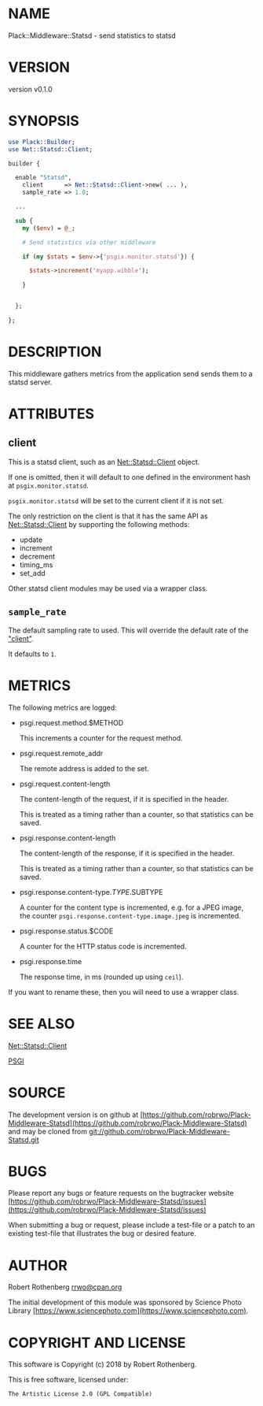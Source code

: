 # NAME

Plack::Middleware::Statsd - send statistics to statsd

# VERSION

version v0.1.0

# SYNOPSIS

```perl
use Plack::Builder;
use Net::Statsd::Client;

builder {

  enable "Statsd",
    client      => Net::Statsd::Client->new( ... ),
    sample_rate => 1.0;

  ...

  sub {
    my ($env) = @_;

    # Send statistics via other middleware

    if (my $stats = $env->{'psgix.monitor.statsd'}) {

      $stats->increment('myapp.wibble');

    }


  };

};
```

# DESCRIPTION

This middleware gathers metrics from the application send sends them
to a statsd server.

# ATTRIBUTES

## client

This is a statsd client, such as an [Net::Statsd::Client](https://metacpan.org/pod/Net::Statsd::Client) object.

If one is omitted, then it will default to one defined in the
environment hash at `psgix.monitor.statsd`.

`psgix.monitor.statsd` will be set to the current client if it is not
set.

The only restriction on the client is that it has the same API as
[Net::Statsd::Client](https://metacpan.org/pod/Net::Statsd::Client) by supporting the following methods:

- update
- increment
- decrement
- timing\_ms
- set\_add

Other statsd client modules may be used via a wrapper class.

## `sample_rate`

The default sampling rate to used. This will override the default rate
of the ["client"](#client).

It defaults to `1`.

# METRICS

The following metrics are logged:

- psgi.request.method.$METHOD

    This increments a counter for the request method.

- psgi.request.remote\_addr

    The remote address is added to the set.

- psgi.request.content-length

    The content-length of the request, if it is specified in the header.

    This is treated as a timing rather than a counter, so that statistics
    can be saved.

- psgi.response.content-length

    The content-length of the response, if it is specified in the header.

    This is treated as a timing rather than a counter, so that statistics
    can be saved.

- psgi.response.content-type.$TYPE.$SUBTYPE

    A counter for the content type is incremented, e.g. for a JPEG image,
    the counter `psgi.response.content-type.image.jpeg` is incremented.

- psgi.response.status.$CODE

    A counter for the HTTP status code is incremented.

- psgi.response.time

    The response time, in ms (rounded up using `ceil`).

If you want to rename these, then you will need to use a wrapper
class.

# SEE ALSO

[Net::Statsd::Client](https://metacpan.org/pod/Net::Statsd::Client)

[PSGI](https://metacpan.org/pod/PSGI)

# SOURCE

The development version is on github at [https://github.com/robrwo/Plack-Middleware-Statsd](https://github.com/robrwo/Plack-Middleware-Statsd)
and may be cloned from [git://github.com/robrwo/Plack-Middleware-Statsd.git](git://github.com/robrwo/Plack-Middleware-Statsd.git)

# BUGS

Please report any bugs or feature requests on the bugtracker website
[https://github.com/robrwo/Plack-Middleware-Statsd/issues](https://github.com/robrwo/Plack-Middleware-Statsd/issues)

When submitting a bug or request, please include a test-file or a
patch to an existing test-file that illustrates the bug or desired
feature.

# AUTHOR

Robert Rothenberg <rrwo@cpan.org>

The initial development of this module was sponsored by Science Photo
Library [https://www.sciencephoto.com](https://www.sciencephoto.com).

# COPYRIGHT AND LICENSE

This software is Copyright (c) 2018 by Robert Rothenberg.

This is free software, licensed under:

```
The Artistic License 2.0 (GPL Compatible)
```
